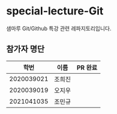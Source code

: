 # special-lecture-Git
샘마루 Git/Github 특강 관련 레파지토리입니다.

## 참가자 명단
|학번|이름|PR 완료|
|---|---|---|
|2020039021|조희진|
|2020039019|오지우|
|2021041035|조민규|
